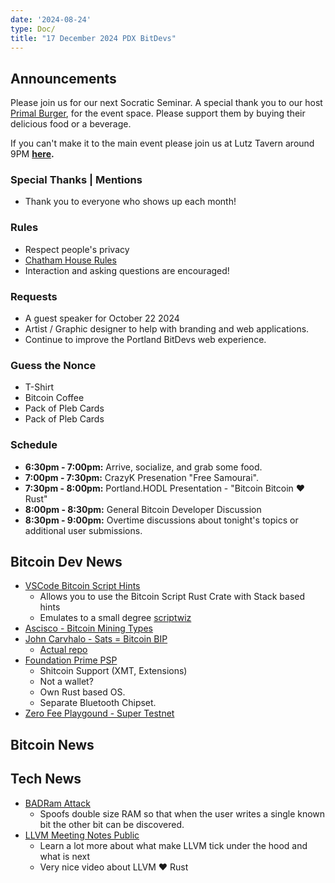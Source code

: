```yaml
---
date: '2024-08-24'
type: Doc/
title: "17 December 2024 PDX BitDevs"
---
```


## Announcements

Please join us for our next Socratic Seminar. A special thank you to our host <a href="https://dicksprimalburger.com/" data-no-summary>Primal Burger</a>, for the event space. Please support them by buying their delicious food or a beverage.

If you can't make it to the main event please join us at Lutz Tavern around 9PM **<a href="https://www.lutztavern.com/" data-no-summary>here</a>.**

### Special Thanks | Mentions

- Thank you to everyone who shows up each month!

### Rules

- Respect people's privacy
- [Chatham House Rules](https://www.chathamhouse.org/about-us/chatham-house-rule)
- Interaction and asking questions are encouraged!

### Requests

- A guest speaker for October 22 2024
- Artist / Graphic designer to help with branding and web applications.
- Continue to improve the Portland BitDevs web experience.

### Guess the Nonce

- T-Shirt
- Bitcoin Coffee
- Pack of Pleb Cards
- Pack of Pleb Cards

### Schedule

- **6:30pm - 7:00pm:** Arrive, socialize, and grab some food.
- **7:00pm - 7:30pm:** CrazyK Presenation "Free Samourai".
- **7:30pm - 8:00pm:** Portland.HODL Presentation - "Bitcoin Bitcoin ❤️ Rust"
- **8:00pm - 8:30pm:** General Bitcoin Developer Discussion
- **8:30pm - 9:00pm:** Overtime discussions about tonight's topics or additional user submissions.

## Bitcoin Dev News
- [VSCode Bitcoin Script Hints](https://x.com/PortlandHODL/status/1862204398719381753)
  - Allows you to use the Bitcoin Script Rust Crate with Stack based hints
  - Emulates to a small degree [scriptwiz](https://ide.scriptwiz.app/)
- [Ascisco - Bitcoin Mining Types](https://x.com/aeonBTC/status/1866941104320553177)
- [John Carvhalo - Sats = Bitcoin BIP](https://x.com/BitcoinErrorLog/status/1867597672363806995)
  - [Actual repo](https://github.com/BitcoinAndLightningLayerSpecs/balls/blob/main/BIP%2021Q.md)
- [Foundation Prime PSP](https://www.youtube.com/watch?v=0TjuC4NVxnI)
  - Shitcoin Support (XMT, Extensions)
  - Not a wallet?
  - Own Rust based OS.
  - Separate Bluetooth Chipset.
- [Zero Fee Playgound - Super Testnet](https://supertestnet.github.io/zero_fee_playground/) 

## Bitcoin News

## Tech News

- [BADRam Attack](https://www.reddit.com/r/hardware/comments/1hbc4pw/amd_secure_vm_tech_undone_by_dram_meddling/)
  - Spoofs double size RAM so that when the user writes a single known bit the other bit can be discovered.
- [LLVM Meeting Notes Public](https://www.youtube.com/@LLVMPROJ/videos)
  - Learn a lot more about what make LLVM tick under the hood and what is next
  - Very nice video about LLVM ❤️ Rust
